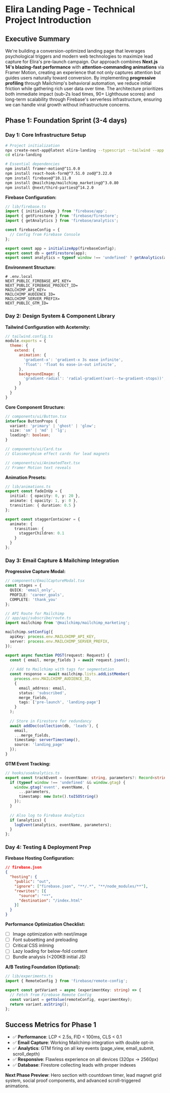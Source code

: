 # **Elira Landing Page - Technical Project Introduction**

## **Executive Summary**

We're building a conversion-optimized landing page that leverages psychological triggers and modern web technologies to maximize lead capture for Elira's pre-launch campaign. Our approach combines **Next.js 14's blazing-fast performance** with **attention-commanding animations** via Framer Motion, creating an experience that not only captures attention but guides users naturally toward conversion. By implementing **progressive profiling** through Mailchimp's behavioral automation, we reduce initial friction while gathering rich user data over time. The architecture prioritizes both immediate impact (sub-2s load times, 90+ Lighthouse scores) and long-term scalability through Firebase's serverless infrastructure, ensuring we can handle viral growth without infrastructure concerns.

## **Phase 1: Foundation Sprint (3-4 days)**

### **Day 1: Core Infrastructure Setup**

```bash
# Project initialization
npx create-next-app@latest elira-landing --typescript --tailwind --app
cd elira-landing

# Essential dependencies
npm install framer-motion@^11.0.0
npm install react-hook-form@^7.51.0 zod@^3.22.0
npm install firebase@^10.11.0
npm install @mailchimp/mailchimp_marketing@^3.0.80
npm install @next/third-parties@^14.2.0
```

**Firebase Configuration:**
```typescript
// lib/firebase.ts
import { initializeApp } from 'firebase/app';
import { getFirestore } from 'firebase/firestore';
import { getAnalytics } from 'firebase/analytics';

const firebaseConfig = {
  // Config from Firebase Console
};

export const app = initializeApp(firebaseConfig);
export const db = getFirestore(app);
export const analytics = typeof window !== 'undefined' ? getAnalytics(app) : null;
```

**Environment Structure:**
```env
# .env.local
NEXT_PUBLIC_FIREBASE_API_KEY=
NEXT_PUBLIC_FIREBASE_PROJECT_ID=
MAILCHIMP_API_KEY=
MAILCHIMP_AUDIENCE_ID=
MAILCHIMP_SERVER_PREFIX=
NEXT_PUBLIC_GTM_ID=
```

### **Day 2: Design System & Component Library**

**Tailwind Configuration with Aceternity:**
```javascript
// tailwind.config.ts
module.exports = {
  theme: {
    extend: {
      animation: {
        'gradient-x': 'gradient-x 3s ease infinite',
        'float': 'float 6s ease-in-out infinite',
      },
      backgroundImage: {
        'gradient-radial': 'radial-gradient(var(--tw-gradient-stops))',
      }
    }
  }
}
```

**Core Component Structure:**
```typescript
// components/ui/Button.tsx
interface ButtonProps {
  variant: 'primary' | 'ghost' | 'glow';
  size: 'sm' | 'md' | 'lg';
  loading?: boolean;
}

// components/ui/Card.tsx
// Glassmorphism effect cards for lead magnets

// components/ui/AnimatedText.tsx
// Framer Motion text reveals
```

**Animation Presets:**
```typescript
// lib/animations.ts
export const fadeInUp = {
  initial: { opacity: 0, y: 20 },
  animate: { opacity: 1, y: 0 },
  transition: { duration: 0.5 }
};

export const staggerContainer = {
  animate: {
    transition: {
      staggerChildren: 0.1
    }
  }
};
```

### **Day 3: Email Capture & Mailchimp Integration**

**Progressive Capture Modal:**
```typescript
// components/EmailCaptureModal.tsx
const stages = {
  QUICK: 'email_only',
  PROFILE: 'career_goals', 
  COMPLETE: 'thank_you'
};

// API Route for Mailchimp
// app/api/subscribe/route.ts
import mailchimp from '@mailchimp/mailchimp_marketing';

mailchimp.setConfig({
  apiKey: process.env.MAILCHIMP_API_KEY,
  server: process.env.MAILCHIMP_SERVER_PREFIX,
});

export async function POST(request: Request) {
  const { email, merge_fields } = await request.json();
  
  // Add to Mailchimp with tags for segmentation
  const response = await mailchimp.lists.addListMember(
    process.env.MAILCHIMP_AUDIENCE_ID,
    {
      email_address: email,
      status: 'subscribed',
      merge_fields,
      tags: ['pre-launch', 'landing-page']
    }
  );
  
  // Store in Firestore for redundancy
  await addDoc(collection(db, 'leads'), {
    email,
    ...merge_fields,
    timestamp: serverTimestamp(),
    source: 'landing_page'
  });
}
```

**GTM Event Tracking:**
```typescript
// hooks/useAnalytics.ts
export const trackEvent = (eventName: string, parameters?: Record<string, any>) => {
  if (typeof window !== 'undefined' && window.gtag) {
    window.gtag('event', eventName, {
      ...parameters,
      timestamp: new Date().toISOString()
    });
  }
  
  // Also log to Firebase Analytics
  if (analytics) {
    logEvent(analytics, eventName, parameters);
  }
};
```

### **Day 4: Testing & Deployment Prep**

**Firebase Hosting Configuration:**
```json
// firebase.json
{
  "hosting": {
    "public": "out",
    "ignore": ["firebase.json", "**/.*", "**/node_modules/**"],
    "rewrites": [{
      "source": "**",
      "destination": "/index.html"
    }]
  }
}
```

**Performance Optimization Checklist:**
- [ ] Image optimization with next/image
- [ ] Font subsetting and preloading
- [ ] Critical CSS inlining
- [ ] Lazy loading for below-fold content
- [ ] Bundle analysis (<200KB initial JS)

**A/B Testing Foundation (Optional):**
```typescript
// lib/experiments.ts
import { RemoteConfig } from 'firebase/remote-config';

export const getVariant = async (experimentKey: string) => {
  // Fetch from Firebase Remote Config
  const variant = getValue(remoteConfig, experimentKey);
  return variant.asString();
};
```

## **Success Metrics for Phase 1**

- ✅ **Performance**: LCP < 2.5s, FID < 100ms, CLS < 0.1
- ✅ **Email Capture**: Working Mailchimp integration with double opt-in
- ✅ **Analytics**: GTM firing on all key events (page_view, email_submit, scroll_depth)
- ✅ **Responsive**: Flawless experience on all devices (320px → 2560px)
- ✅ **Database**: Firestore collecting leads with proper indexes

**Next Phase Preview**: Hero section with countdown timer, lead magnet grid system, social proof components, and advanced scroll-triggered animations.